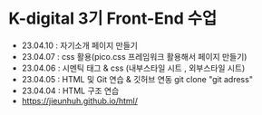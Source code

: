 # K-digital 3기 Front-End 수업
+ 23.04.10 : 자기소개 페이지 만들기 
+ 23.04.07 : css 활용(pico.css 프레임워크 활용해서 페이지 만들기)
+ 23.04.06 : 시멘틱 태그 & css (내부스타일 시트 , 외부스타일 시트)
+ 23.04.05 : HTML 및 Git 연습 & 깃허브 연동
  git clone "git adress"
+ 23.04.04 : HTML 구조 연습
+ https://jieunhuh.github.io/html/
